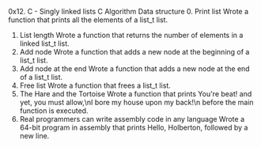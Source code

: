 0x12. C - Singly linked lists
C Algorithm Data structure
0. Print list
Wrote a function that prints all the elements of a list_t list.
1. List length
Wrote a function that returns the number of elements in a linked list_t list.
2. Add node
Wrote a function that adds a new node at the beginning of a list_t list.
3. Add node at the end
Wrote a function that adds a new node at the end of a list_t list.
4. Free list
Wrote a function that frees a list_t list.
5. The Hare and the Tortoise
Wrote a function that prints You're beat! and yet, you must allow,\nI bore my house upon my back!\n before the main function is executed.
6. Real programmers can write assembly code in any language
Wrote a 64-bit program in assembly that prints Hello, Holberton, followed by a new line.
